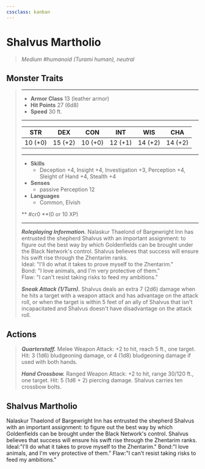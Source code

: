 ```yaml
---
cssclass: kanban
---
```


# Shalvus Martholio
>*Medium #humanoid (Turami human), neutral*
## Monster Traits
>___
>- **Armor Class** 13 (leather armor)
>- **Hit Points** 27 (6d8)
>- **Speed** 30 ft.
>___
>|STR|DEX|CON|INT|WIS|CHA|
>|:---:|:---:|:---:|:---:|:---:|:---:|
>|10 (+0)|15 (+2)|10 (+0)|12 (+1)|14 (+2)|14 (+2)|
>___
>- **Skills**
>	 - Deception +4, Insight +4, Investigation +3, Perception +4, Sleight of Hand +4, Stealth +4
>- **Senses**
>	 - passive Perception 12
>- **Languages**
>	 - Common, Elvish
>
> ** #cr0 **(0 or 10 XP)
>___
>***Roleplaying Information.*** Nalaskur Thaelond of Bargewright Inn has entrusted the shepherd Shalvus with an important assignment: to figure out the best way by which Goldenfields can be brought under the Black Network's control. Shalvus believes that success will ensure his swift rise through the Zhentarim ranks.  
>Ideal: "I'll do what it takes to prove myself to the Zhentarim."  
>Bond: "I love animals, and I'm very protective of them."  
>Flaw: "I can't resist taking risks to feed my ambitions."  
>
>***Sneak Attack (1/Turn).*** Shalvus deals an extra 7 (2d6) damage when he hits a target with a weapon attack and has advantage on the attack roll, or when the target is within 5 feet of an ally of Shalvus that isn't incapacitated and Shalvus doesn't have disadvantage on the attack roll.  
>
## Actions
>***Quarterstaff.*** Melee Weapon Attack: +2 to hit, reach 5 ft., one target. Hit: 3 (1d6) bludgeoning damage, or 4 (1d8) bludgeoning damage if used with both hands.  
>
>***Hand Crossbow.*** Ranged Weapon Attack: +2 to hit, range 30/120 ft., one target. Hit: 5 (1d6 + 2) piercing damage. Shalvus carries ten crossbow bolts.
## Shalvus Martholio
Nalaskur Thaelond of Bargewright Inn has entrusted the shepherd Shalvus with an important assignment: to figure out the best way by which Goldenfields can be brought under the Black Network's control. Shalvus believes that success will ensure his swift rise through the Zhentarim ranks.
Ideal:"I'll do what it takes to prove myself to the Zhentarim."
Bond:"I love animals, and I'm very protective of them."
Flaw:"I can't resist taking risks to feed my ambitions."
